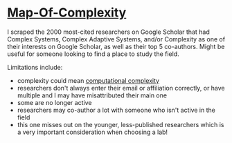 # [Map-Of-Complexity](https://public.tableau.com/profile/ccunov#!/vizhome/Complexity_Researchers/Sheet1?publish=yes)

I scraped the 2000 most-cited researchers on Google Scholar that had Complex Systems, Complex Adaptive Systems, and/or Complexity as one of their interests on Google Scholar, as well as their top 5 co-authors. Might be useful for someone looking to find a place to study the field.

Limitations include: 
* complexity could mean [computational complexity](https://en.wikipedia.org/wiki/Computational_complexity_theory)
* researchers don't always enter their email or affiliation correctly, or have multiple and I may have misattributed their main one
* some are no longer active
* researchers may co-author a lot with someone who isn't active in the field
* this one misses out on the younger, less-published researchers which is a very important consideration when choosing a lab!
